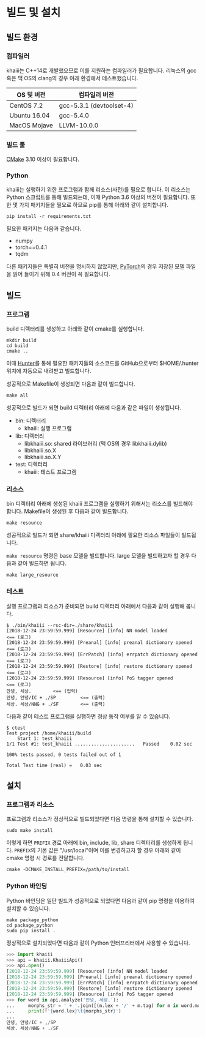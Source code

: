 빌드 및 설치
====

빌드 환경
----
### 컴파일러
khaiii는 C++14로 개발했으므로 이를 지원하는 컴파일러가 필요합니다. 리눅스의 gcc 혹은 맥 OS의 clang의 경우 아래 환경에서 테스트했습니다.

OS 및 버전 | 컴파일러 버전
---------|-----------
CentOS 7.2 | gcc-5.3.1 (devtoolset-4)
Ubuntu 16.04 | gcc-5.4.0
MacOS Mojave | LLVM-10.0.0

### 빌드 툴
[CMake](https://cmake.org/) 3.10 이상이 필요합니다.

### Python
khaiii는 실행하기 위한 프로그램과 함께 리소스(사전)를 필요로 합니다. 이 리소스는 Python 스크립트를 통해 빌드되는데, 이때 Python 3.6 이상의 버전이 필요합니다. 또한 몇 가지 패키지들을 필요로 하므로 pip를 통해 아래와 같이 설치합니다.

```
pip install -r requirements.txt
```

필요한 패키지는 다음과 같습니다.
* numpy
* torch==0.4.1
* tqdm

다른 패키지들은 특별히 버전을 명시하지 않았지만, [PyTorch](https://pytorch.org/)의 경우 저장된 모델 파일을 읽어 들이기 위해 0.4 버전이 꼭 필요합니다.


빌드
----
### 프로그램
build 디렉터리를 생성하고 아래와 같이 cmake를 실행합니다.

```
mkdir build
cd build
cmake ..
```

이때 [Hunter](https://github.com/ruslo/hunter)를 통해 필요한 패키지들의 소스코드를 GitHub으로부터 $HOME/.hunter 위치에 자동으로 내려받고 빌드합니다.

성공적으로 Makefile이 생성되면 다음과 같이 빌드합니다.

```
make all
```

성공적으로 빌드가 되면 build 디렉터리 아래에 다음과 같은 파일이 생성됩니다.

* bin: 디렉터리
  - khaiii: 실행 프로그램
* lib: 디렉터리
  - libkhaiii.so: shared 라이브러리 (맥 OS의 경우 libkhaiii.dylib)
  - libkhaiii.so.X
  - libkhaiii.so.X.Y
* test: 디렉터리
  - khaiii: 테스트 프로그램

### 리소스
bin 디렉터리 아래에 생성된 khaiii 프로그램을 실행하기 위해서는 리소스를 빌드해야 합니다. Makefile이 생성된 후 다음과 같이 빌드합니다.

```
make resource
```

성공적으로 빌드가 되면 share/khaiii 디렉터리 아래에 필요한 리소스 파일들이 빌드됩니다.

`make resource` 명령은 base 모델을 빌드합니다. large 모델을 빌드하고자 할 경우 다음과 같이 빌드하면 됩니다.

```
make large_resource
```


### 테스트
실행 프로그램과 리소스가 준비되면 build 디렉터리 아래에서 다음과 같이 실행해 봅니다.

```
$ ./bin/khaiii --rsc-dir=./share/khaiii
[2018-12-24 23:59:59.999] [Resource] [info] NN model loaded                   <== (로그)
[2018-12-24 23:59:59.999] [Preanal] [info] preanal dictionary opened          <== (로그)
[2018-12-24 23:59:59.999] [ErrPatch] [info] errpatch dictionary opened        <== (로그)
[2018-12-24 23:59:59.999] [Restore] [info] restore dictionary opened          <== (로그)
[2018-12-24 23:59:59.999] [Resource] [info] PoS tagger opened                 <== (로그)
안녕, 세상.        <== (입력)
안녕,	안녕/IC + ,/SP         <== (출력)
세상.	세상/NNG + ./SF        <== (출력)

```

다음과 같이 테스트 프로그램을 실행하면 정상 동작 여부를 알 수 있습니다.

```
$ ctest
Test project /home/khaiii/build
    Start 1: test_khaiii
1/1 Test #1: test_khaiii ......................   Passed    0.02 sec

100% tests passed, 0 tests failed out of 1

Total Test time (real) =   0.03 sec
```


설치
----
### 프로그램과 리소스
프로그램과 리소스가 정상적으로 빌드되었다면 다음 명령을 통해 설치할 수 있습니다.

```
sudo make install
```

이렇게 하면 `PREFIX` 경로 아래에 bin, include, lib, share 디렉터리를 생성하게 됩니다. `PREFIX`의 기본 값은 "/usr/local"이며 이를 변경하고자 할 경우 아래와 같이 cmake 명령 시 경로를 전달합니다.

```
cmake -DCMAKE_INSTALL_PREFIX=/path/to/install
```

### Python 바인딩
Python 바인딩은 일단 빌드가 성공적으로 되었다면 다음과 같이 pip 명령을 이용하여 설치할 수 있습니다.

```
make package_python
cd package_python
sudo pip install .
```

정상적으로 설치되었다면 다음과 같이 Python 인터프리터에서 사용할 수 있습니다.

```python
>>> import khaiii
>>> api = khaiii.KhaiiiApi()
>>> api.open()
[2018-12-24 23:59:59.999] [Resource] [info] NN model loaded
[2018-12-24 23:59:59.999] [Preanal] [info] preanal dictionary opened
[2018-12-24 23:59:59.999] [ErrPatch] [info] errpatch dictionary opened
[2018-12-24 23:59:59.999] [Restore] [info] restore dictionary opened
[2018-12-24 23:59:59.999] [Resource] [info] PoS tagger opened
>>> for word in api.analyze('안녕, 세상.'):
...     morphs_str = ' + '.join([(m.lex + '/' + m.tag) for m in word.morphs])
...     print(f'{word.lex}\t{morphs_str}')
...
안녕,	안녕/IC + ,/SP
세상.	세상/NNG + ./SF
```
